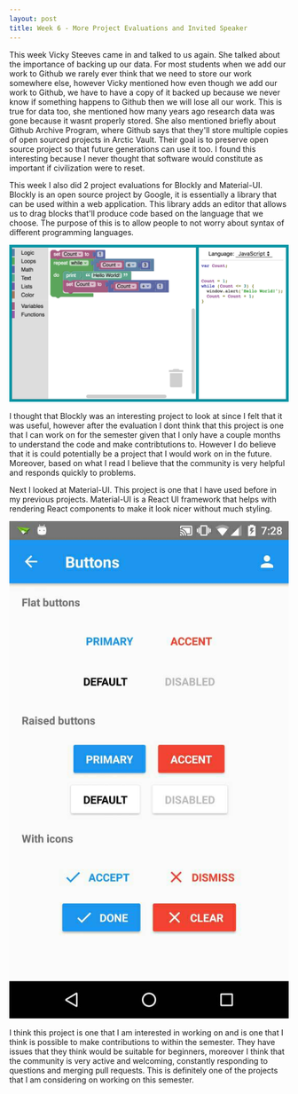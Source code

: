 ```yaml
---
layout: post
title: Week 6 - More Project Evaluations and Invited Speaker
---
```


This week Vicky Steeves came in and talked to us again. She talked about the importance of backing up our data. For most students when we add our work to Github we rarely ever think that we need to store our work somewhere else, however Vicky mentioned how even though we add our work to Github, we have to have a copy of it backed up because we never know if something happens to Github then we will lose all our work. This is true for data too, she mentioned how many years ago research data was gone because it wasnt properly stored. She also mentioned briefly about Github Archive Program, where Github says that they'll store multiple copies of open sourced projects in Arctic Vault. Their goal is to preserve open source project so that future generations can use it too. I found this interesting because I never thought that software would constitute as important if civilization were to reset. 

This week I also did 2 project evaluations for Blockly and Material-UI. Blockly is an open source project by Google, it is essentially a library that can be used within a web application. This library adds an editor that allows us to drag blocks that'll produce code based on the language that we choose. The purpose of this is to allow people to not worry about syntax of different programming languages. 

![](../images/blockly.png)

I thought that Blockly was an interesting project to look at since I felt that it was useful, however after the evaluation I dont think that this project is one that I can work on for the semester given that I only have a couple months to understand the code and make contribtutions to. However I do believe that it is could potentially be a project that I would work on in the future. Moreover, based on what I read I believe that the community is very helpful and responds quickly to problems. 

Next I looked at Material-UI. This project is one that I have used before in my previous projects. Material-UI is a React UI framework that helps with rendering React components to make it look nicer without much styling. 

![](../images/material-ui.jpg)

I think this project is one that I am interested in working on and is one that I think is possible to make contributions to within the semester. They have issues that they think would be suitable for beginners, moreover I think that the community is very active and welcoming, constantly responding to questions and merging pull requests. This is definitely one of the projects that I am considering on working on this semester. 
